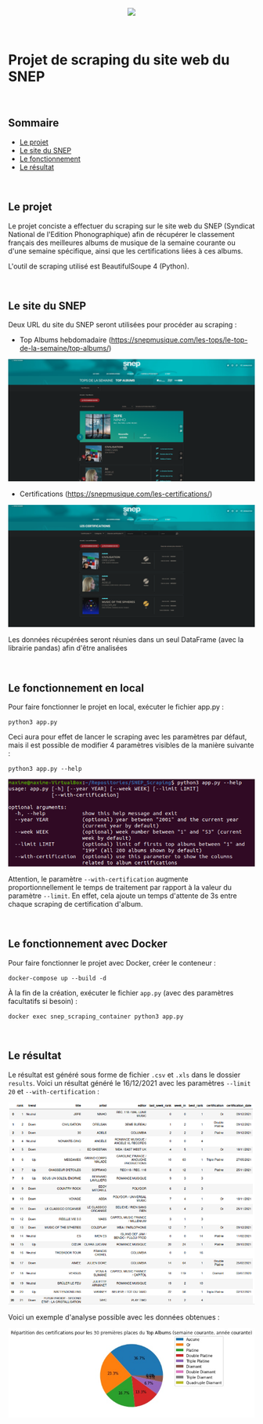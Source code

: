 <p align="center">
    <img src="https://s2.qwant.com/thumbr/0x0/e/b/607e8841bcbc61e18531b742fc333aacc9ca094c7517c48b869672f4c8a947/440px-SNEP_Logo.png?u=https%3A%2F%2Fupload.wikimedia.org%2Fwikipedia%2Ffr%2Fthumb%2F1%2F12%2FSNEP_Logo.png%2F440px-SNEP_Logo.png&q=0&b=1&p=0&a=0">
</p>

<br>

# Projet de scraping du site web du SNEP

<br>

## Sommaire
- [Le projet](#le-projet)
- [Le site du SNEP](#le-site-du-snep)
- [Le fonctionnement](#le-fonctionnement)
- [Le résultat](#le-résultat)

<br>

## Le projet

Le projet conciste a effectuer du scraping sur le site web du SNEP (Syndicat National de l'Edition Phonographique) afin de récupérer le classement français des meilleures albums de musique de la semaine courante ou d'une semaine spécifique, ainsi que les certifications liées à ces albums.

L'outil de scraping utilisé est BeautifulSoupe 4 (Python).

<br>

## Le site du SNEP

Deux URL du site du SNEP seront utilisées pour procéder au scraping :
- Top Albums hebdomadaire (https://snepmusique.com/les-tops/le-top-de-la-semaine/top-albums/)

![](img/top_albums.PNG)

- Certifications (https://snepmusique.com/les-certifications/)

![](img/certifications.PNG)

Les données récupérées seront réunies dans un seul DataFrame (avec la librairie pandas) afin d'être analisées

<br>

## Le fonctionnement en local

Pour faire fonctionner le projet en local, exécuter le fichier app.py :

```
python3 app.py
```

Ceci aura pour effet de lancer le scraping avec les paramètres par défaut, mais il est possible de modifier 4 paramètres visibles de la manière suivante :

```
python3 app.py --help
```

![](img/help.PNG)

Attention, le paramètre `--with-certification` augmente proportionnellement le temps de traitement par rapport à la valeur du paramètre `--limit`. En effet, cela ajoute un temps d'attente de 3s entre chaque scraping de certification d'album.

<br>

## Le fonctionnement avec Docker

Pour faire fonctionner le projet avec Docker, créer le conteneur :

```
docker-compose up --build -d
```

À la fin de la création, exécuter le fichier `app.py` (avec des paramètres facultatifs si besoin) :

```
docker exec snep_scraping_container python3 app.py
```

<br>

## Le résultat

Le résultat est généré sous forme de fichier `.csv` et `.xls` dans le dossier `results`. Voici un résultat généré le 16/12/2021 avec les paramètres `--limit 20` et `--with-certification` :

![](img/result.PNG)

Voici un exemple d'analyse possible avec les données obtenues :

![](img/certifications_result.jpg)

